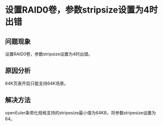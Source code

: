 # 设置RAID0卷，参数stripsize设置为4时出错<a name="ZH-CN_TOPIC_0220819792"></a>

## 问题现象<a name="zh-cn_topic_0151920731_sf8787c1a7e564af4ad6d72b45d07f036"></a>

设置RAID0卷，参数stripsize设置为4时出错。

## 原因分析<a name="zh-cn_topic_0151920731_s2c25517ecc454d8eaaa7b81616ea29e8"></a>

64K页表开启只能支持64K场景。

## 解决方法<a name="zh-cn_topic_0151920731_s9c2d562eab3549f3a0d44f642c8c118a"></a>

openEuler条带化规格支持的stripesize最小值为64KB，将参数stripesize设置为64。

